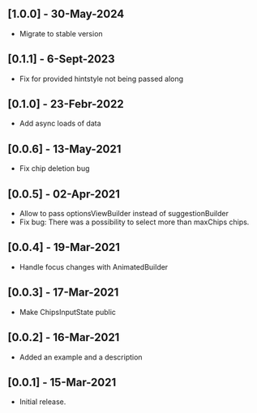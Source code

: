 ## [1.0.0] - 30-May-2024

* Migrate to stable version

## [0.1.1] - 6-Sept-2023

* Fix for provided hintstyle not being passed along

## [0.1.0] - 23-Febr-2022

* Add async loads of data

## [0.0.6] - 13-May-2021

* Fix chip deletion bug

## [0.0.5] - 02-Apr-2021

* Allow to pass optionsViewBuilder instead of suggestionBuilder
* Fix bug: There was a possibility to select more than maxChips chips.

## [0.0.4] - 19-Mar-2021

* Handle focus changes with AnimatedBuilder

## [0.0.3] - 17-Mar-2021

* Make ChipsInputState public

## [0.0.2] - 16-Mar-2021

* Added an example and a description

## [0.0.1] - 15-Mar-2021

* Initial release.
